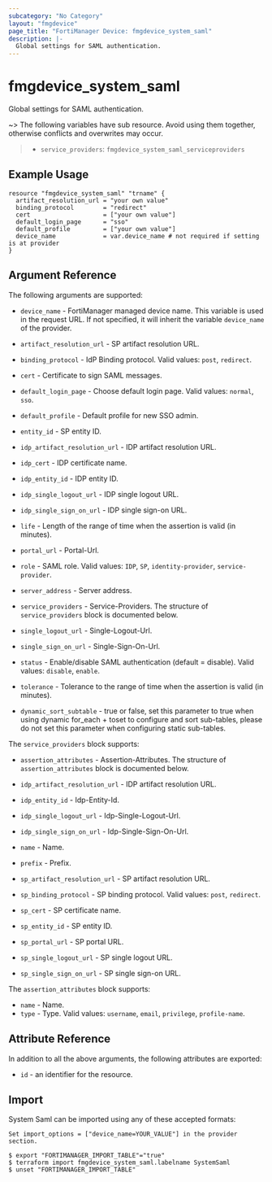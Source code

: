 ```yaml
---
subcategory: "No Category"
layout: "fmgdevice"
page_title: "FortiManager Device: fmgdevice_system_saml"
description: |-
  Global settings for SAML authentication.
---
```


# fmgdevice_system_saml
Global settings for SAML authentication.

~> The following variables have sub resource. Avoid using them together, otherwise conflicts and overwrites may occur.
>- `service_providers`: `fmgdevice_system_saml_serviceproviders`



## Example Usage

```hcl
resource "fmgdevice_system_saml" "trname" {
  artifact_resolution_url = "your own value"
  binding_protocol        = "redirect"
  cert                    = ["your own value"]
  default_login_page      = "sso"
  default_profile         = ["your own value"]
  device_name             = var.device_name # not required if setting is at provider
}
```

## Argument Reference


The following arguments are supported:

* `device_name` - FortiManager managed device name. This variable is used in the request URL. If not specified, it will inherit the variable `device_name` of the provider.

* `artifact_resolution_url` - SP artifact resolution URL.
* `binding_protocol` - IdP Binding protocol. Valid values: `post`, `redirect`.

* `cert` - Certificate to sign SAML messages.
* `default_login_page` - Choose default login page. Valid values: `normal`, `sso`.

* `default_profile` - Default profile for new SSO admin.
* `entity_id` - SP entity ID.
* `idp_artifact_resolution_url` - IDP artifact resolution URL.
* `idp_cert` - IDP certificate name.
* `idp_entity_id` - IDP entity ID.
* `idp_single_logout_url` - IDP single logout URL.
* `idp_single_sign_on_url` - IDP single sign-on URL.
* `life` - Length of the range of time when the assertion is valid (in minutes).
* `portal_url` - Portal-Url.
* `role` - SAML role. Valid values: `IDP`, `SP`, `identity-provider`, `service-provider`.

* `server_address` - Server address.
* `service_providers` - Service-Providers. The structure of `service_providers` block is documented below.
* `single_logout_url` - Single-Logout-Url.
* `single_sign_on_url` - Single-Sign-On-Url.
* `status` - Enable/disable SAML authentication (default = disable). Valid values: `disable`, `enable`.

* `tolerance` - Tolerance to the range of time when the assertion is valid (in minutes).
* `dynamic_sort_subtable` - true or false, set this parameter to true when using dynamic for_each + toset to configure and sort sub-tables, please do not set this parameter when configuring static sub-tables.

The `service_providers` block supports:

* `assertion_attributes` - Assertion-Attributes. The structure of `assertion_attributes` block is documented below.
* `idp_artifact_resolution_url` - IDP artifact resolution URL.
* `idp_entity_id` - Idp-Entity-Id.
* `idp_single_logout_url` - Idp-Single-Logout-Url.
* `idp_single_sign_on_url` - Idp-Single-Sign-On-Url.
* `name` - Name.
* `prefix` - Prefix.
* `sp_artifact_resolution_url` - SP artifact resolution URL.
* `sp_binding_protocol` - SP binding protocol. Valid values: `post`, `redirect`.

* `sp_cert` - SP certificate name.
* `sp_entity_id` - SP entity ID.
* `sp_portal_url` - SP portal URL.
* `sp_single_logout_url` - SP single logout URL.
* `sp_single_sign_on_url` - SP single sign-on URL.

The `assertion_attributes` block supports:

* `name` - Name.
* `type` - Type. Valid values: `username`, `email`, `privilege`, `profile-name`.



## Attribute Reference

In addition to all the above arguments, the following attributes are exported:
* `id` - an identifier for the resource.

## Import

System Saml can be imported using any of these accepted formats:
```
Set import_options = ["device_name=YOUR_VALUE"] in the provider section.

$ export "FORTIMANAGER_IMPORT_TABLE"="true"
$ terraform import fmgdevice_system_saml.labelname SystemSaml
$ unset "FORTIMANAGER_IMPORT_TABLE"
```


